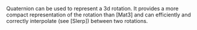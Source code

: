 Quaternion can be used to represent a 3d rotation. It provides a more compact representation of the rotation than [Mat3] and can efficiently and correctly interpolate (see [Slerp]) between two rotations.